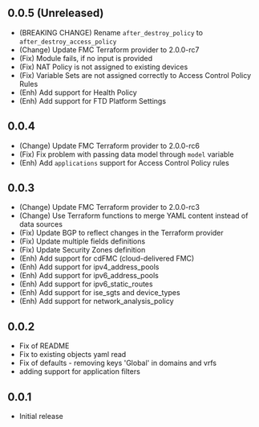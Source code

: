 ## 0.0.5 (Unreleased)

- (BREAKING CHANGE) Rename `after_destroy_policy` to `after_destroy_access_policy`
- (Change) Update FMC Terraform provider to 2.0.0-rc7
- (Fix) Module fails, if no input is provided
- (Fix) NAT Policy is not assigned to existing devices
- (Fix) Variable Sets are not assigned correctly to Access Control Policy Rules
- (Enh) Add support for Health Policy
- (Enh) Add support for FTD Platform Settings

## 0.0.4

- (Change) Update FMC Terraform provider to 2.0.0-rc6
- (Fix) Fix problem with passing data model through `model` variable
- (Enh) Add `applications` support for Access Control Policy rules

## 0.0.3

- (Change) Update FMC Terraform provider to 2.0.0-rc3
- (Change) Use Terraform functions to merge YAML content instead of data sources
- (Fix) Update BGP to reflect changes in the Terraform provider
- (Fix) Update multiple fields definitions
- (Fix) Update Security Zones definition
- (Enh) Add support for cdFMC (cloud-delivered FMC)
- (Enh) Add support for ipv4_address_pools
- (Enh) Add support for ipv6_address_pools
- (Enh) Add support for ipv6_static_routes
- (Enh) Add support for ise_sgts and device_types
- (Enh) Add support for network_analysis_policy

## 0.0.2

- Fix of README
- Fix to existing objects yaml read
- Fix of defaults - removing keys 'Global' in domains and vrfs
- adding support for application filters

## 0.0.1

- Initial release
